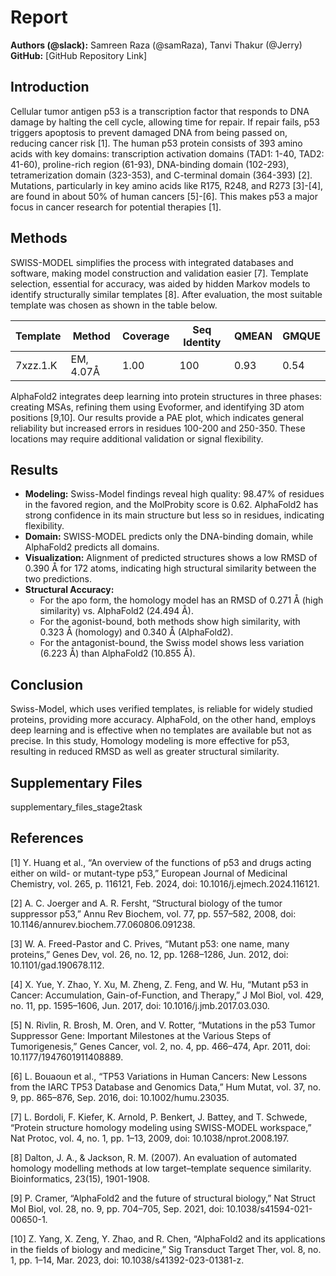 # Report

**Authors (@slack):** Samreen Raza (@samRaza), Tanvi Thakur (@Jerry)  
**GitHub:** [GitHub Repository Link]

## Introduction

Cellular tumor antigen p53 is a transcription factor that responds to DNA damage by halting the cell cycle, allowing time for repair. If repair fails, p53 triggers apoptosis to prevent damaged DNA from being passed on, reducing cancer risk [1]. The human p53 protein consists of 393 amino acids with key domains: transcription activation domains (TAD1: 1-40, TAD2: 41-60), proline-rich region (61-93), DNA-binding domain (102-293), tetramerization domain (323-353), and C-terminal domain (364-393) [2]. Mutations, particularly in key amino acids like R175, R248, and R273 [3]-[4], are found in about 50% of human cancers [5]-[6]. This makes p53 a major focus in cancer research for potential therapies [1].

## Methods

SWISS-MODEL simplifies the process with integrated databases and software, making model construction and validation easier [7]. Template selection, essential for accuracy, was aided by hidden Markov models to identify structurally similar templates [8]. After evaluation, the most suitable template was chosen as shown in the table below.

| Template  | Method      | Coverage | Seq Identity | QMEAN | GMQUE |
|-----------|-------------|----------|--------------|-------|-------|
| 7xzz.1.K  | EM, 4.07Å   | 1.00     | 100          | 0.93  | 0.54  |

AlphaFold2 integrates deep learning into protein structures in three phases: creating MSAs, refining them using Evoformer, and identifying 3D atom positions [9,10]. Our results provide a PAE plot, which indicates general reliability but increased errors in residues 100-200 and 250-350. These locations may require additional validation or signal flexibility.

## Results

- **Modeling:** Swiss-Model findings reveal high quality: 98.47% of residues in the favored region, and the MolProbity score is 0.62. AlphaFold2 has strong confidence in its main structure but less so in residues, indicating flexibility.
- **Domain:** SWISS-MODEL predicts only the DNA-binding domain, while AlphaFold2 predicts all domains.
- **Visualization:** Alignment of predicted structures shows a low RMSD of 0.390 Å for 172 atoms, indicating high structural similarity between the two predictions.
- **Structural Accuracy:**
  - For the apo form, the homology model has an RMSD of 0.271 Å (high similarity) vs. AlphaFold2 (24.494 Å).
  - For the agonist-bound, both methods show high similarity, with 0.323 Å (homology) and 0.340 Å (AlphaFold2).
  - For the antagonist-bound, the Swiss model shows less variation (6.223 Å) than AlphaFold2 (10.855 Å).

## Conclusion

Swiss-Model, which uses verified templates, is reliable for widely studied proteins, providing more accuracy. AlphaFold, on the other hand, employs deep learning and is effective when no templates are available but not as precise. In this study, Homology modeling is more effective for p53, resulting in reduced RMSD as well as greater structural similarity.

## Supplementary Files
supplementary_files_stage2task

## References

[1] Y. Huang et al., “An overview of the functions of p53 and drugs acting either on wild- or mutant-type p53,” European Journal of Medicinal Chemistry, vol. 265, p. 116121, Feb. 2024, doi: 10.1016/j.ejmech.2024.116121.

[2] A. C. Joerger and A. R. Fersht, “Structural biology of the tumor suppressor p53,” Annu Rev Biochem, vol. 77, pp. 557–582, 2008, doi: 10.1146/annurev.biochem.77.060806.091238.

[3] W. A. Freed-Pastor and C. Prives, “Mutant p53: one name, many proteins,” Genes Dev, vol. 26, no. 12, pp. 1268–1286, Jun. 2012, doi: 10.1101/gad.190678.112.

[4] X. Yue, Y. Zhao, Y. Xu, M. Zheng, Z. Feng, and W. Hu, “Mutant p53 in Cancer: Accumulation, Gain-of-Function, and Therapy,” J Mol Biol, vol. 429, no. 11, pp. 1595–1606, Jun. 2017, doi: 10.1016/j.jmb.2017.03.030.

[5] N. Rivlin, R. Brosh, M. Oren, and V. Rotter, “Mutations in the p53 Tumor Suppressor Gene: Important Milestones at the Various Steps of Tumorigenesis,” Genes Cancer, vol. 2, no. 4, pp. 466–474, Apr. 2011, doi: 10.1177/1947601911408889.

[6] L. Bouaoun et al., “TP53 Variations in Human Cancers: New Lessons from the IARC TP53 Database and Genomics Data,” Hum Mutat, vol. 37, no. 9, pp. 865–876, Sep. 2016, doi: 10.1002/humu.23035.

[7] L. Bordoli, F. Kiefer, K. Arnold, P. Benkert, J. Battey, and T. Schwede, “Protein structure homology modeling using SWISS-MODEL workspace,” Nat Protoc, vol. 4, no. 1, pp. 1–13, 2009, doi: 10.1038/nprot.2008.197.

[8] Dalton, J. A., & Jackson, R. M. (2007). An evaluation of automated homology modelling methods at low target–template sequence similarity. Bioinformatics, 23(15), 1901-1908.

[9] P. Cramer, “AlphaFold2 and the future of structural biology,” Nat Struct Mol Biol, vol. 28, no. 9, pp. 704–705, Sep. 2021, doi: 10.1038/s41594-021-00650-1.

[10] Z. Yang, X. Zeng, Y. Zhao, and R. Chen, “AlphaFold2 and its applications in the fields of biology and medicine,” Sig Transduct Target Ther, vol. 8, no. 1, pp. 1–14, Mar. 2023, doi: 10.1038/s41392-023-01381-z.
